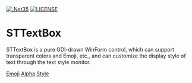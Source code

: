 [![.Net35](https://img.shields.io/badge/DotNet-3.5-blue)](https://www.microsoft.com/zh-cn/download/details.aspx?id=25150)
[![LICENSE](https://img.shields.io/badge/License-MIT-green)](https://github.com/DebugST/STNodeEditor/blob/main/LICENSE)

# STTextBox
STTextBox is a pure GDI-drawn WinForm control, which can support transparent colors and Emoji, etc., and can customize the display style of text through the text style monitor.

[Emoji](https://s3.bmp.ovh/imgs/2022/08/01/870c128600fcaf5b.png)
[Alpha](https://s3.bmp.ovh/imgs/2022/08/01/9adb88ed6966ba5b.png)
[Style](https://s3.bmp.ovh/imgs/2022/08/01/d18e93176e4a4e48.png)